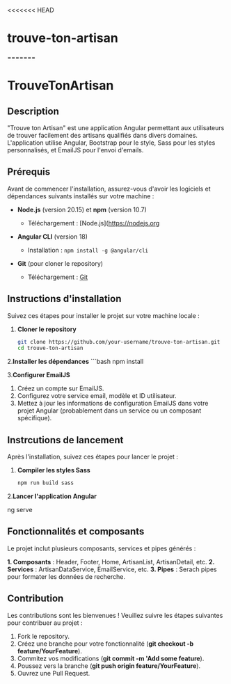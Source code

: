 <<<<<<< HEAD
# trouve-ton-artisan
=======
# TrouveTonArtisan

## Description
"Trouve ton Artisan" est une application Angular permettant aux utilisateurs de trouver facilement des artisans qualifiés dans divers domaines. L'application utilise Angular, Bootstrap pour le style, Sass pour les styles personnalisés, et EmailJS pour l'envoi d'emails.

## Prérequis

Avant de commencer l'installation, assurez-vous d'avoir les logiciels et dépendances suivants installés sur votre machine :

- **Node.js** (version 20.15) et **npm** (version 10.7)
  - Téléchargement : [Node.js](https://nodejs.org
    
- **Angular CLI** (version 18)
  - Installation : `npm install -g @angular/cli`  
    
- **Git** (pour cloner le repository)
  - Téléchargement : [Git](https://git-scm.com/)

## Instructions d'installation

Suivez ces étapes pour installer le projet sur votre machine locale :

1. **Cloner le repository**
   ```bash
   git clone https://github.com/your-username/trouve-ton-artisan.git
   cd trouve-ton-artisan
   
2.**Installer les dépendances**
    ```bash
    npm install
    
3.**Configurer EmailJS**
   1. Créez un compte sur EmailJS.
   2. Configurez votre service email, modèle et ID utilisateur.
   3. Mettez à jour les informations de configuration EmailJS dans votre projet Angular (probablement dans un service ou un composant spécifique).
   
## Instrcutions de lancement

Après l'installation, suivez ces étapes pour lancer le projet :

1. **Compiler les styles Sass**
   ```bash
   npm run build sass
   
2.**Lancer l'application Angular**    
   
   ng serve 
   
## Fonctionnalités et composants

Le projet inclut plusieurs composants, services et pipes générés :

__1. Composants__ : Header, Footer, Home, ArtisanList, ArtisanDetail, etc.
__2. Services__ : ArtisanDataService, EmailService, etc.
__3. Pipes__ : Serach pipes pour formater les données de recherche.

## Contribution

Les contributions sont les bienvenues ! Veuillez suivre les étapes suivantes pour contribuer au projet :

 1. Fork le repository.
 2. Créez une branche pour votre fonctionnalité (__git checkout -b feature/YourFeature__).
 3. Commitez vos modifications (__git commit -m 'Add some feature__).
 4. Poussez vers la branche (__git push origin feature/YourFeature__).
 5. Ouvrez une Pull Request.
